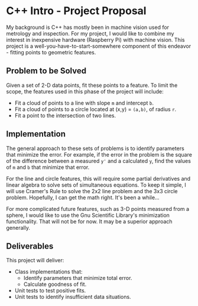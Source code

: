 # C++ Intro - Project Proposal
My background is C++ has mostly been in machine vision used for metrology and inspection.  For my project, I would like to combine my interest in inexpensive hardware (Raspberry Pi) with machine vision.  This project is a well-you-have-to-start-somewhere component of this endeavor - fitting points to geometric features.

## Problem to be Solved
Given a set of 2-D data points, fit these points to a feature.  To limit the scope, the features used in this phase of the project will include:
* Fit a cloud of points to a line with slope `m` and intercept `b`.
* Fit a cloud of points to a circle located at (x,y) = `(a,b)`, of radius `r`.
* Fit a point to the intersection of two lines.

## Implementation
The general approach to these sets of problems is to identify parameters that minimize the error.  For example, if the error in the problem is the square of the difference between a measured `y'` and a calculated `y`, find the values of `m` and `b` that minimize that error.

For the line and circle features, this will require some partial derivatives and linear algebra to solve sets of simultaneous equations.  To keep it simple, I will use Cramer's Rule to solve the 2x2 line problem and the 3x3 circle problem.  Hopefully, I can get the math right.  It's been a while...

For more complicated future features, such as 3-D points measured from a sphere, I would like to use the Gnu Scientific Library's minimization functionality.  That will not be for now.  It may be a superior approach generally.

## Deliverables
This project will deliver:
* Class implementations that: 
  * Identify parameters that minimize total error.
  * Calculate goodness of fit.
* Unit tests to test positive fits.
* Unit tests to identify insufficient data situations.

